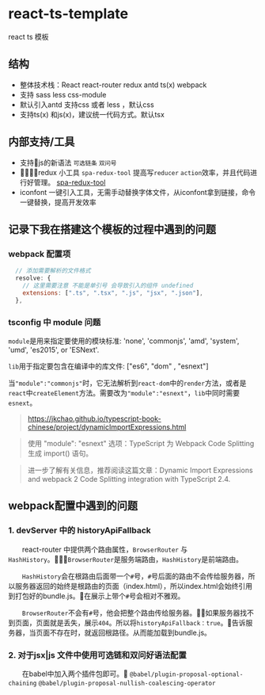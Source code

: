 # react-ts-template
react ts 模板

## 结构
- 整体技术栈：React react-router redux antd ts(x) webpack 
- 支持 sass less css-module
- 默认引入antd 支持css 或者 less ，默认css
- 支持ts(x) 和js(x)，建议统一代码方式。默认tsx

## 内部支持/工具
- 支持js的新语法 `可选链条` `双问号`
- redux 小工具 `spa-redux-tool` 提高写`reducer` `action`效率，并且代码进行好管理。
  [spa-redux-tool](https://github.com/BillJC-Liu/spa-redux-tool)
- iconfont 一键引入工具，无需手动替换字体文件，从iconfont拿到链接，命令一键替换，提高开发效率


## 记录下我在搭建这个模板的过程中遇到的问题
 
### webpack 配置项

```javascript 
  // 添加需要解析的文件格式
  resolve: {
    // 这里需要注意 不能是单引号 会导致引入的组件 undefined
    extensions: [".ts", ".tsx", ".js", "jsx", ".json"],
  },
```

### tsconfig 中 module 问题
  `module`是用来指定要使用的模块标准: 'none', 'commonjs', 'amd', 'system', 'umd', 'es2015', or 'ESNext'. 
  
  `lib`用于指定要包含在编译中的库文件: ["es6", "dom" , "esnext"]

  当`"module":"commonjs"`时，它无法解析到`react-dom`中的`render`方法，或者是`react`中`createElement`方法。需要改为`"module":"esnext"`，`lib`中同时需要`esnext`。
  
  > https://jkchao.github.io/typescript-book-chinese/project/dynamicImportExpressions.html
  
  > 使用 "module": "esnext" 选项：TypeScript 为 Webpack Code Splitting 生成 import() 语句。
  
  > 进一步了解有关信息，推荐阅读这篇文章：Dynamic Import Expressions and webpack 2 Code Splitting integration with TypeScript 2.4.

## webpack配置中遇到的问题

### 1. devServer 中的 historyApiFallback

&emsp;&emsp;react-router 中提供两个路由属性，`BrowserRouter` 与 `HashHistory`。`BrowserRouter`是服务端路由，`HashHistory`是前端路由。

&emsp;&emsp;`HashHistory`会在根路由后面带一个`#`号，`#`号后面的路由不会传给服务器，所以服务器返回的始终是根路由的页面（index.html），所以index.html会始终引用到打包好的bundle.js。在展示上带个`#`号会相对不雅观。

&emsp;&emsp;`BrowserRouter`不会有`#`号，他会把整个路由传给服务器。如果服务器找不到页面，页面就是丢失，展示`404`。所以将`historyApiFallback：true`。告诉服务器，当页面不存在时，就返回根路径。从而能加载到bundle.js。

### 2. 对于jsx|js 文件中使用可选链和双问好语法配置
&emsp;&emsp;在babel中加入两个插件包即可。 `@babel/plugin-proposal-optional-chaining`  `@babel/plugin-proposal-nullish-coalescing-operator`


